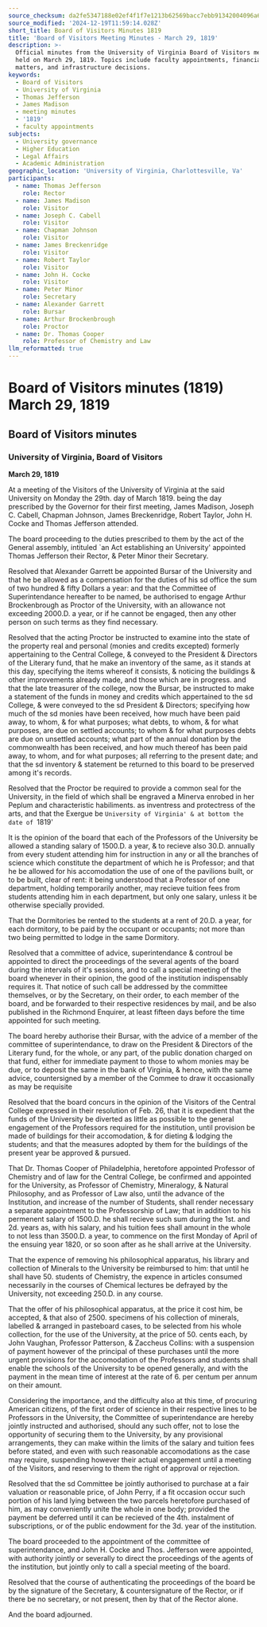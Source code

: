 ```yaml
---
source_checksum: da2fe5347188e02ef4f1f7e1213b62569bacc7ebb91342004096a6a652f59989
source_modified: '2024-12-19T11:59:14.028Z'
short_title: Board of Visitors Minutes 1819
title: 'Board of Visitors Meeting Minutes - March 29, 1819'
description: >-
  Official minutes from the University of Virginia Board of Visitors meeting
  held on March 29, 1819. Topics include faculty appointments, financial
  matters, and infrastructure decisions.
keywords:
  - Board of Visitors
  - University of Virginia
  - Thomas Jefferson
  - James Madison
  - meeting minutes
  - '1819'
  - faculty appointments
subjects:
  - University governance
  - Higher Education
  - Legal Affairs
  - Academic Administration
geographic_location: 'University of Virginia, Charlottesville, Va'
participants:
  - name: Thomas Jefferson
    role: Rector
  - name: James Madison
    role: Visitor
  - name: Joseph C. Cabell
    role: Visitor
  - name: Chapman Johnson
    role: Visitor
  - name: James Breckenridge
    role: Visitor
  - name: Robert Taylor
    role: Visitor
  - name: John H. Cocke
    role: Visitor
  - name: Peter Minor
    role: Secretary
  - name: Alexander Garrett
    role: Bursar
  - name: Arthur Brockenbrough
    role: Proctor
  - name: Dr. Thomas Cooper
    role: Professor of Chemistry and Law
llm_reformatted: true
---
```

# Board of Visitors minutes (1819) March 29, 1819

## Board of Visitors minutes

### University of Virginia, Board of Visitors

**March 29, 1819**

At a meeting of the Visitors of the University of Virginia at the said University on Monday the 29th. day of March 1819. being the day prescribed by the Governor for their first meeting, James Madison, Joseph C. Cabell, Chapman Johnson, James Breckenridge, Robert Taylor, John H. Cocke and Thomas Jefferson attended.

The board proceeding to the duties prescribed to them by the act of the General assembly, intituled `an Act establishing an University' appointed Thomas Jefferson their Rector, & Peter Minor their Secretary.

Resolved that Alexander Garrett be appointed Bursar of the University and that he be allowed as a compensation for the duties of his sd office the sum of two hundred & fifty Dollars a year: and that the Committee of Superintendance hereafter to be named, be authorised to engage Arthur Brockenbrough as Proctor of the University, with an allowance not exceeding 2000.D. a year, or if he cannot be engaged, then any other person on such terms as they find necessary.

Resolved that the acting Proctor be instructed to examine into the state of the property real and personal (monies and credits excepted) formerly appertaining to the Central College, & conveyed to the President & Directors of the Literary fund, that he make an inventory of the same, as it stands at this day, specifying the items whereof it consists, & noticing the buildings & other improvements already made, and those which are in progress. and that the late treasurer of the college, now the Bursar, be instructed to make a statement of the funds in money and credits which appertained to the sd College, & were conveyed to the sd President & Directors; specifying how much of the sd monies have been received, how much have been paid away, to whom, & for what purposes; what debts, to whom, & for what purposes, are due on settled accounts; to whom & for what purposes debts are due on unsettled accounts; what part of the annual donation by the commonwealth has been received, and how much thereof has been paid away, to whom, and for what purposes; all referring to the present date; and that the sd inventory & statement be returned to this board to be preserved among it's records.

Resolved that the Proctor be required to provide a common seal for the University, in the field of which shall be engraved a Minerva enrobed in her Peplum and characteristic habiliments. as inventress and protectress of the arts, and that the Exergue be `University of Virginia' & at bottom the date of `1819'

It is the opinion of the board that each of the Professors of the University be allowed a standing salary of 1500.D. a year, & to recieve also 30.D. annually from every student attending him for instruction in any or all the branches of science which constitute the department of which he is Professor; and that he be allowed for his accomodation the use of one of the pavilions built, or to be built, clear of rent: it being understood that a Professor of one department, holding temporarily another, may recieve tuition fees from students attending him in each department, but only one salary, unless it be otherwise specially provided.

That the Dormitories be rented to the students at a rent of 20.D. a year, for each dormitory, to be paid by the occupant or occupants; not more than two being permitted to lodge in the same Dormitory.

Resolved that a committee of advice, superintendance & controul be appointed to direct the proceedings of the several agents of the board during the intervals of it's sessions, and to call a special meeting of the board whenever in their opinion, the good of the institution indispensably requires it. That notice of such call be addressed by the committee themselves, or by the Secretary, on their order, to each member of the board, and be forwarded to their respective residences by mail, and be also published in the Richmond Enquirer, at least fifteen days before the time appointed for such meeting.

The board hereby authorise their Bursar, with the advice of a member of the committee of superintendance, to draw on the President & Directors of the Literary fund, for the whole, or any part, of the public donation charged on that fund, either for immediate payment to those to whom monies may be due, or to deposit the same in the bank of Virginia, & hence, with the same advice, countersigned by a member of the Commee to draw it occasionally as may be requisite

Resolved that the board concurs in the opinion of the Visitors of the Central College expressed in their resolution of Feb. 26, that it is expedient that the funds of the University be diverted as little as possible to the general engagement of the Professors required for the institution, until provision be made of buildings for their accomodation, & for dieting & lodging the students; and that the measures adopted by them for the buildings of the present year be approved & pursued.

That Dr. Thomas Cooper of Philadelphia, heretofore appointed Professor of Chemistry and of law for the Central College, be confirmed and appointed for the University, as Professor of Chemistry, Mineralogy, & Natural Philosophy, and as Professor of Law also, until the advance of the Institution, and increase of the number of Students, shall render necessary a separate appointment to the Professorship of Law; that in addition to his permenent salary of 1500.D. he shall recieve such sum during the 1st. and 2d. years as, with his salary, and his tuition fees shall amount in the whole to not less than 3500.D. a year, to commence on the first Monday of April of the ensuing year 1820, or so soon after as he shall arrive at the University.

That the expence of removing his philosophical apparatus, his library and collection of Minerals to the University be reimbursed to him: that until he shall have 50. students of Chemistry, the expence in articles consumed necessarily in the courses of Chemical lectures be defrayed by the University, not exceeding 250.D. in any course.

That the offer of his philosophical apparatus, at the price it cost him, be accepted, & that also of 2500. specimens of his collection of minerals, labelled & arranged in pasteboard cases, to be selected from his whole collection, for the use of the University, at the price of 50. cents each, by John Vaughan, Professor Patterson, & Zaccheus Collins: with a suspension of payment however of the principal of these purchases until the more urgent provisions for the accomodation of the Professors and students shall enable the schools of the University to be opened generally, and with the payment in the mean time of interest at the rate of 6. per centum per annum on their amount.

Considering the importance, and the difficulty also at this time, of procuring American citizens, of the first order of science in their respective lines to be Professors in the University, the Committee of superintendance are hereby jointly instructed and authorised, should any such offer, not to lose the opportunity of securing them to the University, by any provisional arrangements, they can make within the limits of the salary and tuition fees before stated, and even with such reasonable accomodations as the case may require, suspending however their actual engagement until a meeting of the Visitors, and reserving to them the right of approval or rejection.

Resolved that the sd Committee be jointly authorised to purchase at a fair valuation or reasonable price, of John Perry, if a fit occasion occur such portion of his land lying between the two parcels heretofore purchased of him, as may conveniently unite the whole in one body; provided the payment be deferred until it can be recieved of the 4th. instalment of subscriptions, or of the public endowment for the 3d. year of the institution.

The board proceeded to the appointment of the committee of superintendance, and John H. Cocke and Thos. Jefferson were appointed, with authority jointly or severally to direct the proceedings of the agents of the institution, but jointly only to call a special meeting of the board.

Resolved that the course of authenticating the proceedings of the board be by the signature of the Secretary, & countersignature of the Rector, or if there be no secretary, or not present, then by that of the Rector alone.

And the board adjourned.

